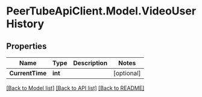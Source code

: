 # PeerTubeApiClient.Model.VideoUserHistory

## Properties

Name | Type | Description | Notes
------------ | ------------- | ------------- | -------------
**CurrentTime** | **int** |  | [optional] 

[[Back to Model list]](../README.md#documentation-for-models) [[Back to API list]](../README.md#documentation-for-api-endpoints) [[Back to README]](../README.md)

